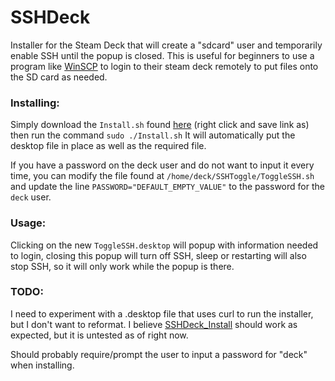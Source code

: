 # SSHDeck
Installer for the Steam Deck that will create a "sdcard" user and temporarily enable SSH until the popup is closed. This is useful for beginners to use a program like [WinSCP](https://winscp.net/eng/index.php) to login to their steam deck remotely to put files onto the SD card as needed.

### Installing:
Simply download the `Install.sh` found [here](https://raw.githubusercontent.com/krum110487/SSHDeck/main/bin/Install.sh) (right click and save link as) then run the command `sudo ./Install.sh`
It will automatically put the desktop file in place as well as the required file.

If you have a password on the deck user and do not want to input it every time, you can modify the file found at `/home/deck/SSHToggle/ToggleSSH.sh` and update the line `PASSWORD="DEFAULT_EMPTY_VALUE"` to the password for the `deck` user.

### Usage:
Clicking on the new `ToggleSSH.desktop` will popup with information needed to login, closing this popup will turn off SSH, sleep or restarting will also stop SSH, so it will only work while the popup is there.

### TODO:
I need to experiment with a .desktop file that uses curl to run the installer, but I don't want to reformat. I believe [SSHDeck_Install](https://raw.githubusercontent.com/krum110487/SSHDeck/main/SSHDeck_Install.desktop) should work as expected, but it is untested as of right now.

Should probably require/prompt the user to input a password for "deck" when installing.